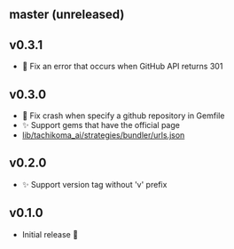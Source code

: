 ## master (unreleased)

## v0.3.1

- :bug: Fix an error that occurs when GitHub API returns 301

## v0.3.0

- :bug: Fix crash when specify a github repository in Gemfile
- :sparkles: Support gems that have the official page
 - [lib/tachikoma_ai/strategies/bundler/urls.json](https://github.com/sinsoku/tachikoma_ai/blob/master/lib/tachikoma_ai/strategies/bundler/urls.json)

## v0.2.0

- :sparkles: Support version tag without 'v' prefix

## v0.1.0

- Initial release :tada:
